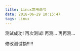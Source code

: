 ```yaml
---
title: Linux常用命令
date: 2018-06-29 10:15:47
tags: Linux
---
```

测试成功!
再次测试!
再测...
再再测...


修改测试额!!!!!